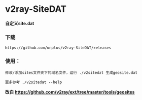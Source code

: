 # v2ray-SiteDAT

**自定义site.dat**

### 下载

    https://github.com/onplus/v2ray-SiteDAT/releases

### 使用：

    修改/添加sites文件夹下的域名文件，运行 ./v2sitedat 生成geosite.dat
    
    更多参考 ./v2sitedat --help 


**改自 https://github.com/v2ray/ext/tree/master/tools/geosites**
